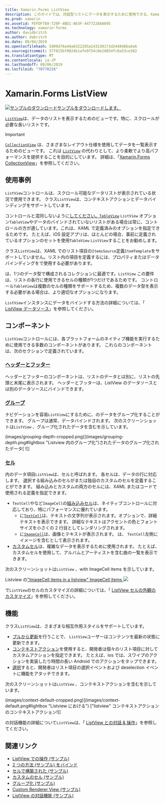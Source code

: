 ```yaml
---
title: Xamarin.Forms ListView
description: このガイドでは、対話型リストにデータを表示するために使用できる、Xamarin. Forms ListView を紹介します。
ms.prod: xamarin
ms.assetid: FEFDF7E0-720F-4BD1-863F-4477226AA695
ms.technology: xamarin-forms
author: davidbritch
ms.author: dabritch
ms.date: 09/04/2019
ms.openlocfilehash: 5d09d76a44a6322285a143230173d244848ba4a6
ms.sourcegitcommit: 57f815bf0024b1afe9754c0e28054fc0a53ce302
ms.translationtype: MT
ms.contentlocale: ja-JP
ms.lasthandoff: 09/06/2019
ms.locfileid: "70770226"
---
```

# <a name="xamarinforms-listview"></a>Xamarin.Forms ListView

[![サンプルのダウンロード](~/media/shared/download.png)サンプルをダウンロードします。](https://docs.microsoft.com/samples/xamarin/xamarin-forms-samples/workingwithlistview)

[`ListView`](xref:Xamarin.Forms.ListView)は、データのリストを表示するためのビューです。特に、スクロールが必要な長いリストです。

> [!IMPORTANT]
> [`CollectionView`](xref:Xamarin.Forms.CollectionView) は、さまざまなレイアウト仕様を使用してデータを一覧表示するためのビューです。 これは [ `ListView`](xref:Xamarin.Forms.ListView) の代わりとして、より柔軟でより高パフォーマンスを提供することを目的にしています。 詳細は、「[Xamarin.Forms CollectionView](~/xamarin-forms/user-interface/collectionview/index.md)」を参照してください。

## <a name="use-cases"></a>使用事例

`ListView`コントロールは、スクロール可能なデータリストが表示されている状況で使用できます。 クラス`ListView`は、コンテキストアクションとデータバインディングをサポートしています。

コントロールと混同しないように[してください。`TableView`](~/xamarin-forms/user-interface/tableview.md) `ListView` オプション`TableView`やデータのバインドされていないリストがある場合は常に、コントロールの方が適しています。これは、XAML で定義済みのオプションを指定できるためです。 たとえば、iOS 設定アプリは、ほとんどの場合、事前に定義されているオプションのセットを使用`TableView` `ListView`することをお勧めします。

クラス`ListView`は、XAML でのリスト項目の`ItemsSource`定義`ItemTemplate`をサポートしていません。リスト内の項目を定義するには、プロパティまたはデータバインディングをで使用する必要があります。

は、1つのデータ型で構成されるコレクションに最適です。`ListView` この要件は、リストの各行に使用できるセルの種類が1つだけであるためです。 コントロール`TableView`は複数のセルの種類をサポートするため、複数のデータ型を表示する必要がある場合は、より適切なオプションになります。

`ListView`インスタンスにデータをバインドする方法の詳細については、「 [ListView データソース](~/xamarin-forms/user-interface/listview/data-and-databinding.md)」を参照してください。

## <a name="components"></a>コンポーネント
`ListView`コントロールには、各プラットフォームのネイティブ機能を実行するために使用できる多数のコンポーネントがあります。 これらのコンポーネントは、次のセクションで定義されています。

### <a name="headers-and-footerscustomizing-list-appearancemdheaders-and-footers"></a>[ヘッダーとフッター](customizing-list-appearance.md#headers-and-footers)

ヘッダーとフッターのコンポーネントは、リストのデータとは別に、リストの先頭と末尾に表示されます。 ヘッダーとフッターは、ListView のデータソースとは別のデータソースにバインドできます。

### <a name="groupscustomizing-list-appearancemdgrouping"></a>[グループ](customizing-list-appearance.md#grouping)

ナビゲーションを容易`ListView`にするために、のデータをグループ化することができます。 グループは通常、データバインドされます。 次のスクリーンショットは`ListView` 、グループ化されたデータを含むを示しています。

(images/grouping-depth-cropped.png)](images/grouping-depth.png#lightbox "Listview 内のグループ化")されたデータのグループ化されたデータ[ ![]

### <a name="cellscustomizing-cell-appearancemd"></a>[セル](customizing-cell-appearance.md)

内のデータ項目`ListView`は、セルと呼ばれます。 各セルは、データの行に対応します。 選択する組み込みのセルがまたは独自のカスタムのセルを定義することができます。 組み込みとカスタムの両方のセルには、XAML またはコードで使用される定義を指定できます。

- `TextCell`やなど`ImageCell`の[組み込みセル](customizing-cell-appearance.md#built-in-cells)は、ネイティブコントロールに対応しており、特にパフォーマンスに優れています。
  - に[`TextCell`](customizing-cell-appearance.md#textcell)は、テキストの文字列が表示されます。オプションで、詳細テキストを表示できます。 詳細なテキストはアクセントの色とフォント サイズを小さくの 2 行目としてレンダリングされます。
  - に[`ImageCell`](customizing-cell-appearance.md#imagecell)は、画像とテキストが表示されます。 は、 `TextCell`左側にイメージを含むとして表示されます。
- [カスタムセル](customizing-cell-appearance.md#customcells)は、複雑なデータを表示するために使用されます。 たとえば、カスタムセルを使用して、アルバムとアーティストを含む曲の一覧を表示できます。

次のスクリーンショットは`ListView` 、with ImageCell items を示しています。

Listview の["ImageCell items in a listview" ImageCell items ![](images/image-cell-default-cropped.png)](images/image-cell-default.png#lightbox "")

で`ListView`のセルのカスタマイズの詳細については、「 [ListView セルの外観のカスタマイズ](customizing-cell-appearance.md)」を参照してください。

## <a name="functionality"></a>機能
クラス`ListView`は、さまざまな相互作用スタイルをサポートしています。

- [プルから更新](interactivity.md#pull-to-refresh)を行うことで、 `ListView`ユーザーはコンテンツを最新の状態に更新できます。
- [コンテキストアクション](interactivity.md#context-actions)を使用すると、開発者は個々のリスト項目に対してカスタムアクションを指定できます。 たとえば、ios では、スワイプのアクションを実装したり時間の長い Android でのアクションをタップできます。
- [選択](interactivity.md#selectiontaps)すると、開発者はリスト項目の選択イベントおよび deselection イベントに機能をアタッチできます。

次のスクリーンショットは`ListView` 、コンテキストアクションを含むを示しています。

(images/context-default-cropped.png)](images/context-default.png#lightbox "Listview における") ["listview" コンテキストアクションのコンテキストアクション![]

の対話機能の詳細について`ListView`は、「 [ListView との対話 & 操作](interactivity.md)」を参照してください。

## <a name="related-links"></a>関連リンク

- [ListView での操作 (サンプル)](https://docs.microsoft.com/samples/xamarin/xamarin-forms-samples/workingwithlistview)
- [2 つの方法 (サンプル) をバインド](https://docs.microsoft.com/samples/xamarin/xamarin-forms-samples/userinterface-listview-switchentrytwobinding)
- [セルで構築された (サンプル)](https://docs.microsoft.com/samples/xamarin/xamarin-forms-samples/userinterface-listview-builtincells)
- [カスタムのセル (サンプル)](https://docs.microsoft.com/samples/xamarin/xamarin-forms-samples/userinterface-listview-customcells)
- [グループ化 (サンプル)](https://docs.microsoft.com/samples/xamarin/xamarin-forms-samples/userinterface-listview-grouping)
- [Custom Renderer View (サンプル)](https://docs.microsoft.com/samples/xamarin/xamarin-forms-samples/workingwithlistviewnative/)
- [ListView の対話機能 (サンプル)](https://docs.microsoft.com/samples/xamarin/xamarin-forms-samples/userinterface-listview-interactivity)
